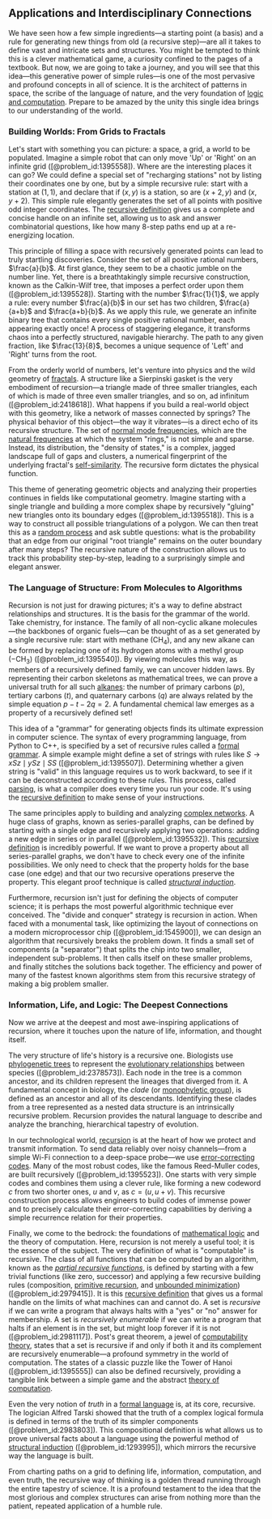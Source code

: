 ## Applications and Interdisciplinary Connections

We have seen how a few simple ingredients—a starting point (a basis) and a rule for generating new things from old (a recursive step)—are all it takes to define vast and intricate sets and structures. You might be tempted to think this is a clever mathematical game, a curiosity confined to the pages of a textbook. But now, we are going to take a journey, and you will see that this idea—this generative power of simple rules—is one of the most pervasive and profound concepts in all of science. It is the architect of patterns in space, the scribe of the language of nature, and the very foundation of [logic and computation](@article_id:270236). Prepare to be amazed by the unity this single idea brings to our understanding of the world.

### Building Worlds: From Grids to Fractals

Let's start with something you can picture: a space, a grid, a world to be populated. Imagine a simple robot that can only move 'Up' or 'Right' on an infinite grid ([@problem_id:1395558]). Where are the interesting places it can go? We could define a special set of "recharging stations" not by listing their coordinates one by one, but by a simple recursive rule: start with a station at $(1,1)$, and declare that if $(x,y)$ is a station, so are $(x+2, y)$ and $(x, y+2)$. This simple rule elegantly generates the set of all points with positive odd integer coordinates. The [recursive definition](@article_id:265020) gives us a complete and concise handle on an infinite set, allowing us to ask and answer combinatorial questions, like how many 8-step paths end up at a re-energizing location.

This principle of filling a space with recursively generated points can lead to truly startling discoveries. Consider the set of all positive rational numbers, $\frac{a}{b}$. At first glance, they seem to be a chaotic jumble on the number line. Yet, there is a breathtakingly simple recursive construction, known as the Calkin-Wilf tree, that imposes a perfect order upon them ([@problem_id:1395528]). Starting with the number $\frac{1}{1}$, we apply a rule: every number $\frac{a}{b}$ in our set has two children, $\frac{a}{a+b}$ and $\frac{a+b}{b}$. As we apply this rule, we generate an infinite binary tree that contains every single positive rational number, each appearing exactly once! A process of staggering elegance, it transforms chaos into a perfectly structured, navigable hierarchy. The path to any given fraction, like $\frac{13}{8}$, becomes a unique sequence of 'Left' and 'Right' turns from the root.

From the orderly world of numbers, let's venture into physics and the wild geometry of [fractals](@article_id:140047). A structure like a Sierpinski gasket is the very embodiment of recursion—a triangle made of three smaller triangles, each of which is made of three even smaller triangles, and so on, ad infinitum ([@problem_id:2418618]). What happens if you build a real-world object with this geometry, like a network of masses connected by springs? The physical behavior of this object—the way it vibrates—is a direct echo of its recursive structure. The set of [normal mode frequencies](@article_id:170671), which are the [natural frequencies](@article_id:173978) at which the system "rings," is not simple and sparse. Instead, its distribution, the "density of states," is a complex, jagged landscape full of gaps and clusters, a numerical fingerprint of the underlying fractal's [self-similarity](@article_id:144458). The recursive form dictates the physical function.

This theme of generating geometric objects and analyzing their properties continues in fields like computational geometry. Imagine starting with a single triangle and building a more complex shape by recursively "gluing" new triangles onto its boundary edges ([@problem_id:1395518]). This is a way to construct all possible triangulations of a polygon. We can then treat this as a [random process](@article_id:269111) and ask subtle questions: what is the probability that an edge from our original "root triangle" remains on the outer boundary after many steps? The recursive nature of the construction allows us to track this probability step-by-step, leading to a surprisingly simple and elegant answer.

### The Language of Structure: From Molecules to Algorithms

Recursion is not just for drawing pictures; it's a way to define abstract relationships and structures. It is the basis for the grammar of the world. Take chemistry, for instance. The family of all non-cyclic alkane molecules—the backbones of organic fuels—can be thought of as a set generated by a single recursive rule: start with methane ($\text{CH}_4$), and any new alkane can be formed by replacing one of its hydrogen atoms with a methyl group ($-\text{CH}_3$) ([@problem_id:1395540]). By viewing molecules this way, as members of a recursively defined family, we can uncover hidden laws. By representing their carbon skeletons as mathematical trees, we can prove a universal truth for all such [alkanes](@article_id:184699): the number of primary carbons ($p$), tertiary carbons ($t$), and quaternary carbons ($q$) are always related by the simple equation $p - t - 2q = 2$. A fundamental chemical law emerges as a property of a recursively defined set!

This idea of a "grammar" for generating objects finds its ultimate expression in computer science. The syntax of every programming language, from Python to C++, is specified by a set of recursive rules called a [formal grammar](@article_id:272922). A simple example might define a set of strings with rules like $S \to xSz \mid ySz \mid SS$ ([@problem_id:1395507]). Determining whether a given string is "valid" in this language requires us to work backward, to see if it can be deconstructed according to these rules. This process, called [parsing](@article_id:273572), is what a compiler does every time you run your code. It's using the [recursive definition](@article_id:265020) to make sense of your instructions.

The same principles apply to building and analyzing [complex networks](@article_id:261201). A huge class of graphs, known as series-parallel graphs, can be defined by starting with a single edge and recursively applying two operations: adding a new edge in series or in parallel ([@problem_id:1395532]). This [recursive definition](@article_id:265020) is incredibly powerful. If we want to prove a property about all series-parallel graphs, we don't have to check every one of the infinite possibilities. We only need to check that the property holds for the base case (one edge) and that our two recursive operations preserve the property. This elegant proof technique is called *[structural induction](@article_id:149721)*.

Furthermore, recursion isn't just for defining the objects of computer science; it is perhaps the most powerful algorithmic technique ever conceived. The "divide and conquer" strategy is recursion in action. When faced with a monumental task, like optimizing the layout of connections on a modern microprocessor chip ([@problem_id:1545900]), we can design an algorithm that recursively breaks the problem down. It finds a small set of components (a "separator") that splits the chip into two smaller, independent sub-problems. It then calls itself on these smaller problems, and finally stitches the solutions back together. The efficiency and power of many of the fastest known algorithms stem from this recursive strategy of making a big problem smaller.

### Information, Life, and Logic: The Deepest Connections

Now we arrive at the deepest and most awe-inspiring applications of recursion, where it touches upon the nature of life, information, and thought itself.

The very structure of life's history is a recursive one. Biologists use [phylogenetic trees](@article_id:140012) to represent the [evolutionary relationships](@article_id:175214) between species ([@problem_id:2378573]). Each node in the tree is a common ancestor, and its children represent the lineages that diverged from it. A fundamental concept in biology, the *clade* (or [monophyletic group](@article_id:141892)), is defined as an ancestor and all of its descendants. Identifying these clades from a tree represented as a nested data structure is an intrinsically recursive problem. Recursion provides the natural language to describe and analyze the branching, hierarchical tapestry of evolution.

In our technological world, [recursion](@article_id:264202) is at the heart of how we protect and transmit information. To send data reliably over noisy channels—from a simple Wi-Fi connection to a deep-space probe—we use [error-correcting codes](@article_id:153300). Many of the most robust codes, like the famous Reed-Muller codes, are built recursively ([@problem_id:1395523]). One starts with very simple codes and combines them using a clever rule, like forming a new codeword $c$ from two shorter ones, $u$ and $v$, as $c = (u, u+v)$. This recursive construction process allows engineers to build codes of immense power and to precisely calculate their error-correcting capabilities by deriving a simple recurrence relation for their properties.

Finally, we come to the bedrock: the foundations of [mathematical logic](@article_id:140252) and the theory of computation. Here, recursion is not merely a useful tool; it is the essence of the subject. The very definition of what is "computable" is recursive. The class of all functions that can be computed by an algorithm, known as the *[partial recursive functions](@article_id:152309)*, is defined by starting with a few trivial functions (like zero, successor) and applying a few recursive building rules (composition, [primitive recursion](@article_id:637521), and [unbounded minimization](@article_id:153499)) ([@problem_id:2979415]). It is this [recursive definition](@article_id:265020) that gives us a formal handle on the limits of what machines can and cannot do. A set is *recursive* if we can write a program that always halts with a "yes" or "no" answer for membership. A set is *recursively enumerable* if we can write a program that halts if an element is in the set, but might loop forever if it is not ([@problem_id:2981117]). Post's great theorem, a jewel of [computability theory](@article_id:148685), states that a set is recursive if and only if both it and its complement are recursively enumerable—a profound symmetry in the world of computation. The states of a classic puzzle like the Tower of Hanoi ([@problem_id:1395555]) can also be defined recursively, providing a tangible link between a simple game and the abstract [theory of computation](@article_id:273030).

Even the very notion of *truth* in a [formal language](@article_id:153144) is, at its core, recursive. The logician Alfred Tarski showed that the truth of a complex logical formula is defined in terms of the truth of its simpler components ([@problem_id:2983803]). This compositional definition is what allows us to prove universal facts about a language using the powerful method of [structural induction](@article_id:149721) ([@problem_id:1293995]), which mirrors the recursive way the language is built.

From charting paths on a grid to defining life, information, computation, and even truth, the recursive way of thinking is a golden thread running through the entire tapestry of science. It is a profound testament to the idea that the most glorious and complex structures can arise from nothing more than the patient, repeated application of a humble rule.